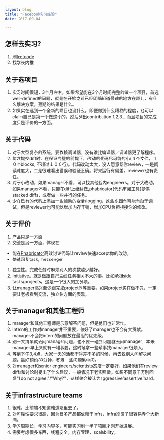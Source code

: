 ```yaml
---
layout: blog
title: "Facebook实习经验" 
date: 2017-09-04

---
```


## 怎样去实习?
1. 刷[leetcode](https://leetcode.com/)
2. 找学长内推

## 关于选项目
1. 实习时间很短，3个月左右。如果希望能在3个月时间完整的做一个项目，首选well-defined的问题，就是在开始之前已经明确知道最难的地方在哪儿，有什么解决方案，预期的结果是什么。
1. 如果实在选到一个全新的项目也没什么。即便做到什么糟糕的程度，也可以claim自己是第一个做这个的，然后列出contribution 1,2,3....而且项目的完成度只是评价的一方面。

## 关于代码

1. 对于大型复杂的系统，要依赖调试器，没有谁比编译器／调试器更了解程序。
1. 每次提交diff时，在保证完整的前提下，改动的代码尽可能的小(４个文件，１０个blocks, 不超过１００行)。代码改动太大，没人愿意帮你review，一是阅读难度大，二是很难看出错误和验证正确。将来运行有偏差，reviewer也有责任。
1. 对于小改动，如果manager不看，可以找其他组内engineers。对于大改动，如果manager不看，只能在diff上继续做,phabricator(代码审阅工具)提供stacked diffs，或者做一些并行的任务。
1. 少在已有的代码上添加一些辅助的变量/logging。这些东西有可能有助于调试，但是reviewer也可能以增加内存开销，增加CPU负担拒接你的修改。

## 关于评价

1. 产品只是一方面
1. 交流是另一方面，体现在
* 能在[Phabricator](https://www.phacility.com/phabricator/)高效讨论代码让review快速accept你的改动。
* 快速回复task, messenger
1. 独立性。完成任务时麻烦别人的次数越少越好。
1. Initiative。就是做跟自己主线任务相关不大的事。比如承担side tasks/projects。这是一个很大的加分项。
1. 让manager高兴至少跟完成project同等重要，如果project实在做不完，一定要让老板看到交流，独立性方面的表现。

## 关于manager和其他工程师

1. manager和其他工程师是乐意解答问题，但是他们也非常忙。
1. intern的工作对manager并不重要，做好了manager也不会有大贡献。manager不会把intern的问题放在最高的优先级。
1. 别一大清早就去问manager问题，也不要一碰到问题就去问manager，本来manager早上来就有一堆事要，这时候拿一些琐事找manager很烦人。
1. 等到下午3,4点，大家一天的活都干得差不多的时候，再去找别人问解决问题。最好预约30分钟，积累一些问题集中问。
1. 对manager和senior engineers/scientists态度一定要好，如果他们在review diffs和讨论时提出了什么建议，一般情况下老实照做。如果不同意千万别回复"I do not agree."/"Why?"，这样做会被认为aggressive/assertive/hard。

## 关于infrastructure teams
1. 很难，比前端不知道难道哪里去了。
1. 对可靠性要求很高，因为很多产品都依赖于infra，infra崩溃了很容易弄个大新闻。
1. 学习周期长，学习内容多，可能实习到一半了项目才刚开始进展。
1. 需要考虑很多东西，线程安全，内存管理，scalability。

